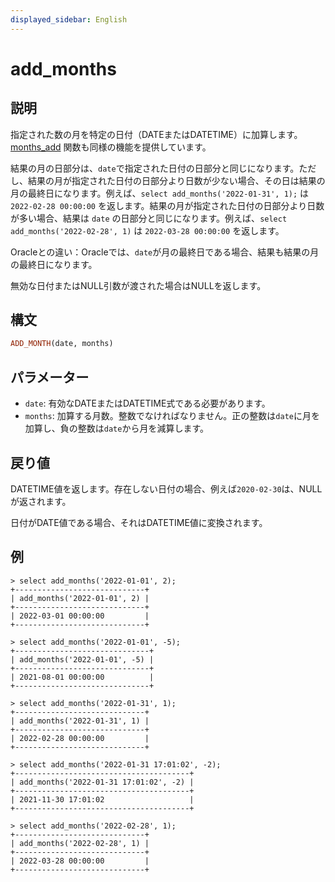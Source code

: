 ```yaml
---
displayed_sidebar: English
---
```


# add_months

## 説明

指定された数の月を特定の日付（DATEまたはDATETIME）に加算します。 [months_add](./months_add.md) 関数も同様の機能を提供しています。

結果の月の日部分は、`date`で指定された日付の日部分と同じになります。ただし、結果の月が指定された日付の日部分より日数が少ない場合、その日は結果の月の最終日になります。例えば、`select add_months('2022-01-31', 1);` は `2022-02-28 00:00:00` を返します。結果の月が指定された日付の日部分より日数が多い場合、結果は `date` の日部分と同じになります。例えば、`select add_months('2022-02-28', 1)` は `2022-03-28 00:00:00` を返します。

Oracleとの違い：Oracleでは、`date`が月の最終日である場合、結果も結果の月の最終日になります。

無効な日付またはNULL引数が渡された場合はNULLを返します。

## 構文

```Haskell
ADD_MONTH(date, months)
```

## パラメーター

- `date`: 有効なDATEまたはDATETIME式である必要があります。
- `months`: 加算する月数。整数でなければなりません。正の整数は`date`に月を加算し、負の整数は`date`から月を減算します。

## 戻り値

DATETIME値を返します。存在しない日付の場合、例えば`2020-02-30`は、NULLが返されます。

日付がDATE値である場合、それはDATETIME値に変換されます。

## 例

```Plain Text
> select add_months('2022-01-01', 2);
+-----------------------------+
| add_months('2022-01-01', 2) |
+-----------------------------+
| 2022-03-01 00:00:00         |
+-----------------------------+

> select add_months('2022-01-01', -5);
+------------------------------+
| add_months('2022-01-01', -5) |
+------------------------------+
| 2021-08-01 00:00:00          |
+------------------------------+

> select add_months('2022-01-31', 1);
+-----------------------------+
| add_months('2022-01-31', 1) |
+-----------------------------+
| 2022-02-28 00:00:00         |
+-----------------------------+

> select add_months('2022-01-31 17:01:02', -2);
+---------------------------------------+
| add_months('2022-01-31 17:01:02', -2) |
+---------------------------------------+
| 2021-11-30 17:01:02                   |
+---------------------------------------+

> select add_months('2022-02-28', 1);
+-----------------------------+
| add_months('2022-02-28', 1) |
+-----------------------------+
| 2022-03-28 00:00:00         |
+-----------------------------+
```

